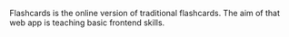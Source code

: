 Flashcards is the online version of traditional flashcards. The aim of that web app is teaching basic frontend skills.
